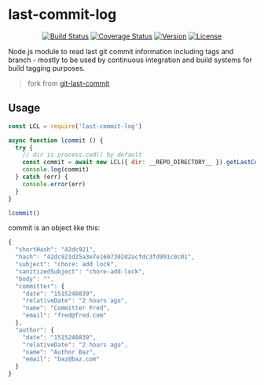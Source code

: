 # last-commit-log

<p align="center">
  <a href="https://circleci.com/gh/zhangyuheng/last-commit-log/tree/master"><img src="https://img.shields.io/circleci/project/zhangyuheng/last-commit-log/master.svg" alt="Build Status"></a>
  <a href="https://codecov.io/github/zhangyuheng/last-commit-log?branch=master"><img src="https://img.shields.io/codecov/c/github/zhangyuheng/last-commit-log/master.svg" alt="Coverage Status"></a>
  <a href="https://www.npmjs.com/package/last-commit-log"><img src="https://img.shields.io/npm/v/last-commit-log.svg" alt="Version"></a>
  <a href="https://www.npmjs.com/package/last-commit-log"><img src="https://img.shields.io/npm/l/last-commit-log.svg" alt="License"></a>
</p>


Node.js module to read last git commit information including tags and branch - mostly to be used by continuous integration and build systems for build tagging purposes.

> fork from [git-last-commit](https://github.com/seymen/git-last-commit)

## Usage

```javascript
const LCL = require('last-commit-log')

async function lcommit () {
  try {
    // dir is process.cwd() by default
    const commit = await new LCL({ dir: __REPO_DIRECTORY__ }).getLastCommit()
    console.log(commit)
  } catch (err) {
    console.error(err)
  }
}

lcommit()
```

commit is an object like this:

```javascript
{
  "shortHash": "42dc921",
  "hash": "42dc921d25a3e7e1607302d2acfdc3fd991c0c01",
  "subject": "chore: add lock",
  "sanitizedSubject": "chore-add-lock",
  "body": "",
  "committer": {
    "date": "1515240839",
    "relativeDate": "2 hours ago",
    "name": "Committer Fred",
    "email": "fred@fred.com"
  },
  "author": {
    "date": "1515240839",
    "relativeDate": "2 hours ago",
    "name": "Author Baz",
    "email": "baz@baz.com"
  }
}
```

